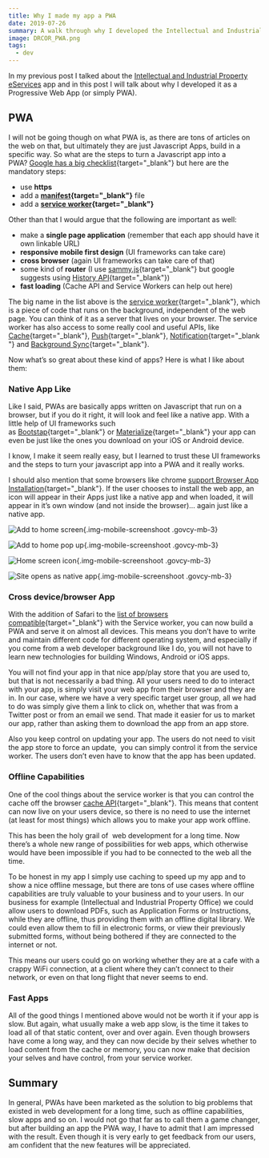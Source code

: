 ```yaml
---
title: Why I made my app a PWA
date: 2019-07-26
summary: A walk through why I developed the Intellectual and Industrial Property eServices app as a Progressive Web App (or simply PWA).
image: DRCOR_PWA.png
tags:
  - dev
---
```

In my previous post I talked about the [Intellectual and Industrial Property eServices](../intellectual-and-industrial-property-eservices/) app and in this post I will talk about why I developed it as a Progressive Web App (or simply PWA).

## PWA

I will not be going though on what PWA is, as there are tons of articles on the web on that, but ultimately they are just Javascript Apps, build in a specific way. So what are the steps to turn a Javascript app into a PWA? [Google has a big checklist](https://developers.google.com/web/progressive-web-apps/checklist){target="_blank"} but here are the mandatory steps:

- use **https**
- add a **[manifest](https://developers.google.com/web/fundamentals/web-app-manifest/){target="_blank"}** file 
- add a **[service worker](https://developers.google.com/web/fundamentals/primers/service-workers/){target="_blank"}**

Other than that I would argue that the following are important as well:

- make a **single page application** (remember that each app should have it own linkable URL)
- **responsive mobile first design** (UI frameworks can take care)
- **cross browser** (again UI frameworks can take care of that)
- some kind of **router** (I use [sammy.js](https://github.com/quirkey/sammy){target="_blank"} but google suggests using [History API](https://developer.mozilla.org/en-US/docs/Web/API/History_API){target="_blank"})
- **fast loading** (Cache API and Service Workers can help out here)

The big name in the list above is the [service worker](https://developers.google.com/web/fundamentals/primers/service-workers/){target="_blank"}, which is a piece of code that runs on the background, independent of the web page. You can think of it as a server that lives on your browser. The service worker has also access to some really cool and useful APIs, like [Cache](https://developer.mozilla.org/en-US/docs/Web/API/Cache){target="_blank"}, [Push](https://developer.mozilla.org/en-US/docs/Web/API/Push_API){target="_blank"}, [Notification](https://developer.mozilla.org/en-US/docs/Web/API/Notifications_API){target="_blank"} and [Background Sync](https://developers.google.com/web/updates/2015/12/background-sync){target="_blank"}.

Now what’s so great about these kind of apps? Here is what I like about them:

### Native App Like

Like I said, PWAs are basically apps written on Javascript that run on a browser, but if you do it right, it will look and feel like a native app. With a little help of UI frameworks such as [Bootstap](https://getbootstrap.com/){target="_blank"} or [Materialize](https://materializecss.com/){target="_blank"} your app can even be just like the ones you download on your iOS or Android device. 

I know, I make it seem really easy, but I learned to trust these UI frameworks and the steps to turn your javascript app into a PWA and it really works. 

I should also mention that some browsers like chrome [support Browser App Installation](https://developers.google.com/web/updates/2019/06/pwa-install-addressbar){target="_blank"}. If the user chooses to install the web app, an icon will appear in their Apps just like a native app and when loaded, it will appear in it’s own window (and not inside the browser)… again just like a native app. 

![Add to home screen](../../img/Pasted%20image%2020240522190825.png){.img-mobile-screenshoot .govcy-mb-3}

![Add to home pop up](../../img/Pasted%20image%2020240522190918.jpg){.img-mobile-screenshoot .govcy-mb-3}

![Home screen icon](../../img/Pasted%20image%2020240522191008.jpg){.img-mobile-screenshoot .govcy-mb-3}

![Site opens as native app](../../img/Pasted%20image%2020240522191043.jpg){.img-mobile-screenshoot .govcy-mb-3}
### Cross device/browser App

With the addition of Safari to the [list of browsers compatible](https://caniuse.com/#search=service%20worker){target="_blank"} with the Service worker, you can now build a PWA and serve it on almost all devices. This means you don’t have to write and maintain different code for different operating system, and especially if you come from a web developer background like I do, you will not have to learn new technologies for building Windows, Android or iOS apps. 

You will not find your app in that nice app/play store that you are used to, but that is not necessarily a bad thing. All your users need to do to interact with your app, is simply visit your web app from their browser and they are in. In our case, where we have a very specific target user group, all we had to do was simply give them a link to click on, whether that was from a Twitter post or from an email we send. That made it easier for us to market our app, rather than asking them to download the app from an app store. 

Also you keep control on updating your app. The users do not need to visit the app store to force an update,  you can simply control it from the service worker. The users don’t even have to know that the app has been updated. 

### Offline Capabilities

One of the cool things about the service worker is that you can control the cache off the browser [cache API](https://developer.mozilla.org/en-US/docs/Web/API/Cache){target="_blank"}. This means that content can now live on your users device, so there is no need to use the internet (at least for most things) which allows you to make your app work offline.

This has been the holy grail of  web development for a long time. Now there’s a whole new range of possibilities for web apps, which otherwise would have been impossible if you had to be connected to the web all the time. 

To be honest in my app I simply use caching to speed up my app and to show a nice offline message, but there are tons of use cases where offline capabilities are truly valuable to your business and to your users. In our business for example (Intellectual and Industrial Property Office) we could allow users to download PDFs, such as Application Forms or Instructions, while they are offline, thus providing them with an offline digital library. We could even allow them to fill in electronic forms, or view their previously submitted forms, without being bothered if they are connected to the internet or not.  

This means our users could go on working whether they are at a cafe with a crappy WiFi connection, at a client where they can’t connect to their network, or even on that long flight that never seems to end. 

### Fast Apps

All of the good things I mentioned above would not be worth it if your app is slow. But again, what usually make a web app slow, is the time it takes to load all of that static content, over and over again. Even though browsers have come a long way, and they can now decide by their selves whether to load content from the cache or memory, you can now make that decision your selves and have control, from your service worker.

## Summary

In general, PWAs have been marketed as the solution to big problems that existed in web development for a long time, such as offline capabilities, slow apps and so on. I would not go that far as to call them a game changer, but after building an app the PWA way, I have to admit that I am impressed with the result. Even though it is very early to get feedback from our users, am confident that the new features will be appreciated.